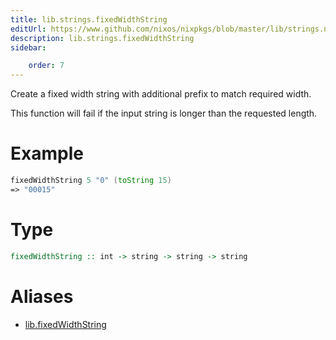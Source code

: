 ```yaml
---
title: lib.strings.fixedWidthString
editUrl: https://www.github.com/nixos/nixpkgs/blob/master/lib/strings.nix#L1215C22
description: lib.strings.fixedWidthString
sidebar:

    order: 7
---
```


Create a fixed width string with additional prefix to match
required width.

This function will fail if the input string is longer than the
requested length.

# Example

```nix
fixedWidthString 5 "0" (toString 15)
=> "00015"
```

# Type

```haskell
fixedWidthString :: int -> string -> string -> string
```


# Aliases

- [lib.fixedWidthString](/nix-doc-comments/reference/lib/lib-fixedWidthString)


